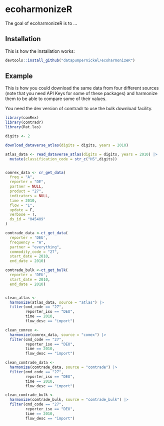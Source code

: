 
<!-- README.md is generated from README.Rmd. Please edit that file -->

# ecoharmonizeR

The goal of ecoharmonizeR is to …

## Installation

This is how the installation works:

``` r
devtools::install_github("datapumpernickel/ecoharmonizeR")
```

## Example

This is how you could download the same data from four different sources
(note that you need API Keys for some of these packages) and harmonize
them to be able to compare some of their values.

You need the dev version of comtradr to use the bulk download facility.

``` r
library(comRex)
library(comtradr)
library(Rat.las)

digits <- 2

download_dataverse_atlas(digits = digits, years = 2010)

atlas_data <- read_dataverse_atlas(digits = digits, years = 2010) |>
  mutate(classification_code = str_c("HS",digits))


comrex_data <- cr_get_data(
  freq = "A",
  reporter = "DE",
  partner = NULL,
  product = "27",
  indicators = NULL,
  time = 2010,
  flow = "1",
  update = F,
  verbose = T,
  ds_id = "045409"
)

comtrade_data <-ct_get_data(
  reporter = 'DEU',
  frequency = "A",
  partner = "everything",
  commodity_code = "27",
  start_date = 2010,
  end_date = 2010)

comtrade_bulk <-ct_get_bulk(
  reporter = 'DEU',
  start_date = 2010,
  end_date = 2010)


clean_atlas <-
  harmonize(atlas_data, source = "atlas") |>
  filter(cmd_code == "27",
         reporter_iso == "DEU",
         time == 2010,
         flow_desc == "import")

clean_comrex <-
  harmonize(comrex_data, source = "comex") |>
  filter(cmd_code == "27",
         reporter_iso == "DEU",
         time == 2010,
         flow_desc == "import")

clean_comtrade_data <-
  harmonize(comtrade_data, source = "comtrade") |>
  filter(cmd_code == "27",
         reporter_iso == "DEU",
         time == 2010,
         flow_desc == "import")

clean_comtrade_bulk <-
  harmonize(comtrade_bulk, source = "comtrade_bulk") |>
  filter(cmd_code == "27",
         reporter_iso == "DEU",
         time == 2010,
         flow_desc == "import")
```

